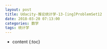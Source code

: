 ```yaml
---
layout: post
title: Udacity-推论统计学-13-[ing]ProblemSet12
date: 2018-03-20 07:13:00
categories: 数学
tags: 统计学
---
```

* content
{:toc}






















